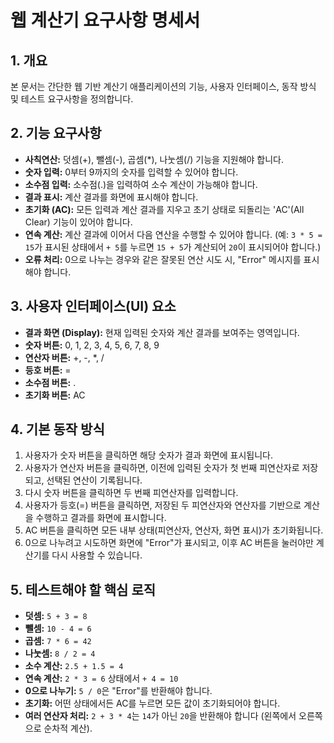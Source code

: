 # 웹 계산기 요구사항 명세서

## 1. 개요

본 문서는 간단한 웹 기반 계산기 애플리케이션의 기능, 사용자 인터페이스, 동작 방식 및 테스트 요구사항을 정의합니다.

## 2. 기능 요구사항

*   **사칙연산:** 덧셈(+), 뺄셈(-), 곱셈(*), 나눗셈(/) 기능을 지원해야 합니다.
*   **숫자 입력:** 0부터 9까지의 숫자를 입력할 수 있어야 합니다.
*   **소수점 입력:** 소수점(.)을 입력하여 소수 계산이 가능해야 합니다.
*   **결과 표시:** 계산 결과를 화면에 표시해야 합니다.
*   **초기화 (AC):** 모든 입력과 계산 결과를 지우고 초기 상태로 되돌리는 'AC'(All Clear) 기능이 있어야 합니다.
*   **연속 계산:** 계산 결과에 이어서 다음 연산을 수행할 수 있어야 합니다. (예: `3 * 5 = 15`가 표시된 상태에서 `+ 5`를 누르면 `15 + 5`가 계산되어 `20`이 표시되어야 합니다.)
*   **오류 처리:** 0으로 나누는 경우와 같은 잘못된 연산 시도 시, "Error" 메시지를 표시해야 합니다.

## 3. 사용자 인터페이스(UI) 요소

*   **결과 화면 (Display):** 현재 입력된 숫자와 계산 결과를 보여주는 영역입니다.
*   **숫자 버튼:** 0, 1, 2, 3, 4, 5, 6, 7, 8, 9
*   **연산자 버튼:** +, -, *, /
*   **등호 버튼:** =
*   **소수점 버튼:** .
*   **초기화 버튼:** AC

## 4. 기본 동작 방식

1.  사용자가 숫자 버튼을 클릭하면 해당 숫자가 결과 화면에 표시됩니다.
2.  사용자가 연산자 버튼을 클릭하면, 이전에 입력된 숫자가 첫 번째 피연산자로 저장되고, 선택된 연산이 기록됩니다.
3.  다시 숫자 버튼을 클릭하면 두 번째 피연산자를 입력합니다.
4.  사용자가 등호(=) 버튼을 클릭하면, 저장된 두 피연산자와 연산자를 기반으로 계산을 수행하고 결과를 화면에 표시합니다.
5.  AC 버튼을 클릭하면 모든 내부 상태(피연산자, 연산자, 화면 표시)가 초기화됩니다.
6.  0으로 나누려고 시도하면 화면에 "Error"가 표시되고, 이후 AC 버튼을 눌러야만 계산기를 다시 사용할 수 있습니다.

## 5. 테스트해야 할 핵심 로직

*   **덧셈:** `5 + 3 = 8`
*   **뺄셈:** `10 - 4 = 6`
*   **곱셈:** `7 * 6 = 42`
*   **나눗셈:** `8 / 2 = 4`
*   **소수 계산:** `2.5 + 1.5 = 4`
*   **연속 계산:** `2 * 3 = 6` 상태에서 `+ 4 = 10`
*   **0으로 나누기:** `5 / 0`은 "Error"를 반환해야 합니다.
*   **초기화:** 어떤 상태에서든 AC를 누르면 모든 값이 초기화되어야 합니다.
*   **여러 연산자 처리:** `2 + 3 * 4`는 `14`가 아닌 `20`을 반환해야 합니다 (왼쪽에서 오른쪽으로 순차적 계산).
